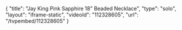 {
    "title": "Jay King Pink Sapphire 18\" Beaded Necklace",
    "type": "solo",
    "layout": "iframe-static",
    "videoId": "112328605",
    "url": "\/tvpembed\/112328605"
}